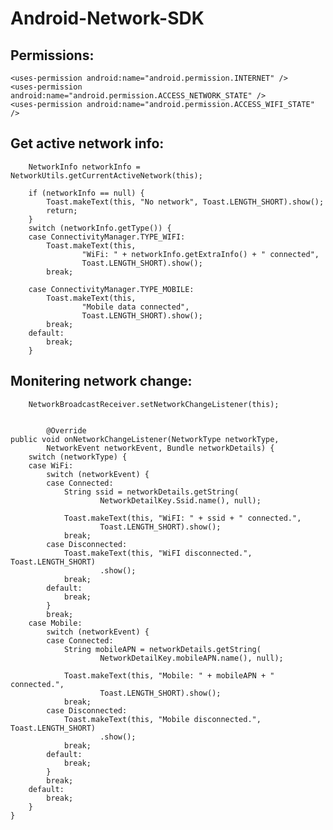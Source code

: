 Android-Network-SDK
===================
Permissions: 
--------------
    <uses-permission android:name="android.permission.INTERNET" />
    <uses-permission android:name="android.permission.ACCESS_NETWORK_STATE" />
    <uses-permission android:name="android.permission.ACCESS_WIFI_STATE" />

Get active network info:
--------------
		NetworkInfo networkInfo = NetworkUtils.getCurrentActiveNetwork(this);

		if (networkInfo == null) {
			Toast.makeText(this, "No network", Toast.LENGTH_SHORT).show();
			return;
		}
		switch (networkInfo.getType()) {
		case ConnectivityManager.TYPE_WIFI:
			Toast.makeText(this,
					"WiFi: " + networkInfo.getExtraInfo() + " connected",
					Toast.LENGTH_SHORT).show();
			break;

		case ConnectivityManager.TYPE_MOBILE:
			Toast.makeText(this,
					"Mobile data connected",
					Toast.LENGTH_SHORT).show();
			break;
		default:
			break;
		}

Monitering network change:
--------------
		NetworkBroadcastReceiver.setNetworkChangeListener(this);
		
		
			@Override
	public void onNetworkChangeListener(NetworkType networkType,
			NetworkEvent networkEvent, Bundle networkDetails) {
		switch (networkType) {
		case WiFi:
			switch (networkEvent) {
			case Connected:
				String ssid = networkDetails.getString(
						NetworkDetailKey.Ssid.name(), null);

				Toast.makeText(this, "WiFI: " + ssid + " connected.",
						Toast.LENGTH_SHORT).show();
				break;
			case Disconnected:
				Toast.makeText(this, "WiFI disconnected.", Toast.LENGTH_SHORT)
						.show();
				break;
			default:
				break;
			}
			break;
		case Mobile:
			switch (networkEvent) {
			case Connected:
				String mobileAPN = networkDetails.getString(
						NetworkDetailKey.mobileAPN.name(), null);

				Toast.makeText(this, "Mobile: " + mobileAPN + " connected.",
						Toast.LENGTH_SHORT).show();
				break;
			case Disconnected:
				Toast.makeText(this, "Mobile disconnected.", Toast.LENGTH_SHORT)
						.show();
				break;
			default:
				break;
			}
			break;
		default:
			break;
		}
	}
